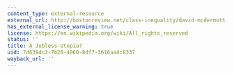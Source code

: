 ```yaml
---
content_type: external-resource
external_url: http://bostonreview.net/class-inequality/david-mcdermott-hughes-jobless-utopia
has_external_license_warning: true
license: https://en.wikipedia.org/wiki/All_rights_reserved
status: ''
title: A Jobless Utopia?
uid: 7d6394c2-7b20-4060-8df7-3616aa4c8337
wayback_url: ''
---
```

